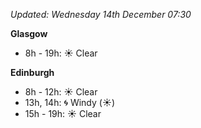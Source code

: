 *Updated: Wednesday 14th December 07:30*

**Glasgow**

* 8h - 19h: :sunny: Clear

**Edinburgh**

* 8h - 12h: :sunny: Clear
* 13h, 14h: :cyclone: Windy (:sunny:)
* 15h - 19h: :sunny: Clear
